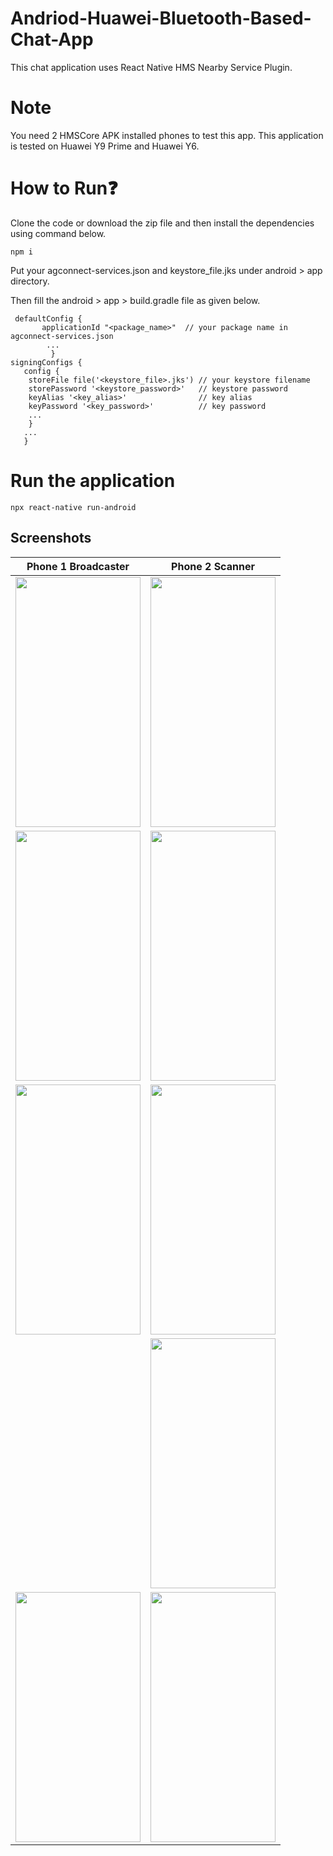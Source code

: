 # Andriod-Huawei-Bluetooth-Based-Chat-App

This chat application uses React Native HMS Nearby Service Plugin.

# Note
You need 2 HMSCore APK installed phones to test this app. This application is tested on Huawei Y9 Prime and Huawei Y6.

# How to Run❓
Clone the code or download the zip file and then install the dependencies using command below.

    npm i 
    
Put your agconnect-services.json and keystore_file.jks under android > app directory.

Then fill the android > app > build.gradle file as given below.

     defaultConfig {
           applicationId "<package_name>"  // your package name in agconnect-services.json
            ...
             }
    signingConfigs {
       config {
        storeFile file('<keystore_file>.jks') // your keystore filename
        storePassword '<keystore_password>'   // keystore password
        keyAlias '<key_alias>'                // key alias
        keyPassword '<key_password>'          // key password
        ...
        }
       ...
       }

# Run the application

    npx react-native run-android


## Screenshots

Phone 1 Broadcaster           |  Phone 2 Scanner
:-------------------------:|:-------------------------:
<img src=".docs/InitialScreen.png" width="200" height="400" /> | <img src=".docs/InitialScreen.png" width="200" height="400" />
<img src=".docs/ScanningBroadcasting.png" width="200" height="400" />| <img src=".docs/ScanningBroadcasting.png" width="200" height="400" />
<img src=".docs/BroadcastAuth.png" width="200" height="400" /> | <img src=".docs/ScanResult.png" width="200" height="400" />
|| <img src=".docs/ScanAuth.png" width="200" height="400" />
<img src=".docs/ChatBroadcast.png" width="200" height="400" /> | <img src=".docs/ChatScan.png" width="200" height="400">
